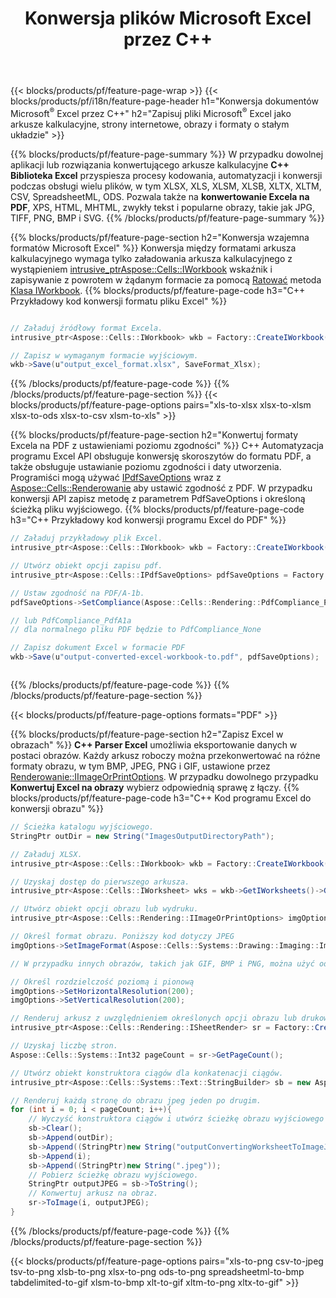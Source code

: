﻿---
title: Konwersja plików Microsoft Excel przez C++ 
url: /pl/cpp/conversion/
description: Konwertuj Excel XLS, XLSX, ODS, CSV do PDF, XPS, HTML, JPEG i innych formatów za pomocą zaledwie kilku linijek kodu C++.
---
{{< blocks/products/pf/feature-page-wrap >}}
{{< blocks/products/pf/i18n/feature-page-header h1="Konwersja dokumentów Microsoft<sup>&reg;</sup> Excel przez C++" h2="Zapisuj pliki Microsoft<sup>&reg;</sup> Excel jako arkusze kalkulacyjne, strony internetowe, obrazy i formaty o stałym układzie" >}}

{{% blocks/products/pf/feature-page-summary %}}
W przypadku dowolnej aplikacji lub rozwiązania konwertującego arkusze kalkulacyjne **C++ Biblioteka Excel** przyspiesza procesy kodowania, automatyzacji i konwersji podczas obsługi wielu plików, w tym XLSX, XLS, XLSM, XLSB, XLTX, XLTM, CSV, SpreadsheetML, ODS. Pozwala także na **konwertowanie Excela na PDF**, XPS, HTML, MHTML, zwykły tekst i popularne obrazy, takie jak JPG, TIFF, PNG, BMP i SVG.
{{% /blocks/products/pf/feature-page-summary %}}

{{% blocks/products/pf/feature-page-section h2="Konwersja wzajemna formatów Microsoft Excel" %}}
Konwersja między formatami arkusza kalkulacyjnego wymaga tylko załadowania arkusza kalkulacyjnego z wystąpieniem [ intrusive_ptr<Aspose::Cells::IWorkbook>](https://apireference.aspose.com/cells/cpp/class/aspose.cells.i_workbook) wskaźnik i zapisywanie z powrotem w żądanym formacie za pomocą [Ratować](https://apireference.aspose.com/cells/cpp/class/aspose.cells.i_workbook#a9460f52a2dec8f4bf623a4905167d997) metoda [Klasa IWorkbook](https://apireference.aspose.com/cells/cpp/class/aspose.cells.i_workbook).
{{% blocks/products/pf/feature-page-code h3="C++ Przykładowy kod konwersji formatu pliku Excel" %}}

```cs

// Załaduj źródłowy format Excela.
intrusive_ptr<Aspose::Cells::IWorkbook> wkb = Factory::CreateIWorkbook(u"src_excel_file.xls");

// Zapisz w wymaganym formacie wyjściowym.
wkb->Save(u"output_excel_format.xlsx", SaveFormat_Xlsx);


```
{{% /blocks/products/pf/feature-page-code %}}
{{% /blocks/products/pf/feature-page-section %}}
{{< blocks/products/pf/feature-page-options pairs="xls-to-xlsx xlsx-to-xlsm xlsx-to-ods xlsx-to-csv xlsm-to-xls" >}}


{{% blocks/products/pf/feature-page-section h2="Konwertuj formaty Excela na PDF z ustawieniami poziomu zgodności" %}}
C++ Automatyzacja programu Excel API obsługuje konwersję skoroszytów do formatu PDF, a także obsługuje ustawianie poziomu zgodności i daty utworzenia. Programiści mogą używać [IPdfSaveOptions](https://apireference.aspose.com/cells/cpp/class/aspose.cells.i_pdf_save_options) wraz z [Aspose::Cells::Renderowanie](https://apireference.aspose.com/cells/cpp/namespace/aspose.cells.rendering) aby ustawić zgodność z PDF. W przypadku konwersji API zapisz metodę z parametrem PdfSaveOptions i określoną ścieżką pliku wyjściowego. 
{{% blocks/products/pf/feature-page-code h3="C++ Przykładowy kod konwersji programu Excel do PDF" %}}

```cs
// Załaduj przykładowy plik Excel.
intrusive_ptr<Aspose::Cells::IWorkbook> wkb = Factory::CreateIWorkbook(u"sample-convert-excel-to.pdf");

// Utwórz obiekt opcji zapisu pdf.
intrusive_ptr<Aspose::Cells::IPdfSaveOptions> pdfSaveOptions = Factory::CreateIPdfSaveOptions();

// Ustaw zgodność na PDF/A-1b.
pdfSaveOptions->SetCompliance(Aspose::Cells::Rendering::PdfCompliance_PdfA1b);

// lub PdfCompliance_PdfA1a 
// dla normalnego pliku PDF będzie to PdfCompliance_None

// Zapisz dokument Excel w formacie PDF
wkb->Save(u"output-converted-excel-workbook-to.pdf", pdfSaveOptions);



```
{{% /blocks/products/pf/feature-page-code %}}
{{% /blocks/products/pf/feature-page-section %}}

{{< blocks/products/pf/feature-page-options formats="PDF" >}}

{{% blocks/products/pf/feature-page-section h2="Zapisz Excel w obrazach" %}}
**C++ Parser Excel** umożliwia eksportowanie danych w postaci obrazów. Każdy arkusz roboczy można przekonwertować na różne formaty obrazu, w tym BMP, JPEG, PNG i GIF, ustawione przez [Renderowanie::IImageOrPrintOptions](https://apireference.aspose.com/cells/cpp/class/aspose.cells.rendering.i_image_or_print_options). W przypadku dowolnego przypadku **Konwertuj Excel na obrazy** wybierz odpowiednią sprawę z łączy.
{{% blocks/products/pf/feature-page-code h3="C++ Kod programu Excel do konwersji obrazu" %}}

```cs
// Ścieżka katalogu wyjściowego.
StringPtr outDir = new String("ImagesOutputDirectoryPath");

// Załaduj XLSX.
intrusive_ptr<Aspose::Cells::IWorkbook> wkb = Factory::CreateIWorkbook(u"source-excel-file.xlsx");

// Uzyskaj dostęp do pierwszego arkusza.
intrusive_ptr<Aspose::Cells::IWorksheet> wks = wkb->GetIWorksheets()->GetObjectByIndex(0);

// Utwórz obiekt opcji obrazu lub wydruku.
intrusive_ptr<Aspose::Cells::Rendering::IImageOrPrintOptions> imgOptions = Factory::CreateIImageOrPrintOptions();

// Określ format obrazu. Poniższy kod dotyczy JPEG
imgOptions->SetImageFormat(Aspose::Cells::Systems::Drawing::Imaging::ImageFormat::GetJpeg());

// W przypadku innych obrazów, takich jak GIF, BMP i PNG, można użyć odpowiednio GetGif(), GetBmp() i GetPng() 

// Określ rozdzielczość poziomą i pionową
imgOptions->SetHorizontalResolution(200);
imgOptions->SetVerticalResolution(200);

// Renderuj arkusz z uwzględnieniem określonych opcji obrazu lub drukowania.
intrusive_ptr<Aspose::Cells::Rendering::ISheetRender> sr = Factory::CreateISheetRender(wks, imgOptions);

// Uzyskaj liczbę stron.
Aspose::Cells::Systems::Int32 pageCount = sr->GetPageCount();

// Utwórz obiekt konstruktora ciągów dla konkatenacji ciągów.
intrusive_ptr<Aspose::Cells::Systems::Text::StringBuilder> sb = new Aspose::Cells::Systems::Text::StringBuilder();

// Renderuj każdą stronę do obrazu jpeg jeden po drugim.
for (int i = 0; i < pageCount; i++){
	// Wyczyść konstruktora ciągów i utwórz ścieżkę obrazu wyjściowego z konkatenacjami ciągów.
	sb->Clear();
	sb->Append(outDir);
	sb->Append((StringPtr)new String("outputConvertingWorksheetToImageJPEG_"));
	sb->Append(i);
	sb->Append((StringPtr)new String(".jpeg"));
	// Pobierz ścieżkę obrazu wyjściowego.
	StringPtr outputJPEG = sb->ToString();
	// Konwertuj arkusz na obraz.
	sr->ToImage(i, outputJPEG);
}

```
{{% /blocks/products/pf/feature-page-code %}}
{{% /blocks/products/pf/feature-page-section %}}

{{< blocks/products/pf/feature-page-options pairs="xls-to-png csv-to-jpeg tsv-to-png xlsb-to-png xlsx-to-png ods-to-png spreadsheetml-to-bmp tabdelimited-to-gif xlsm-to-bmp xlt-to-gif xltm-to-png xltx-to-gif" >}}
